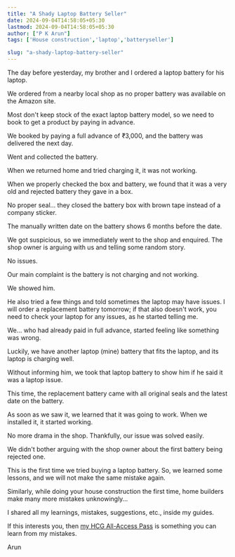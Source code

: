 ```yaml
---
title: "A Shady Laptop Battery Seller"
date: 2024-09-04T14:58:05+05:30
lastmod: 2024-09-04T14:58:05+05:30
author: ["P K Arun"]
tags: ['House construction','laptop','batteryseller']

slug: "a-shady-laptop-battery-seller"
---
```


The day before yesterday, my brother and I ordered a laptop battery for his laptop.

We ordered from a nearby local shop as no proper battery was available on the Amazon site.

Most don't keep stock of the exact laptop battery model, so we need to book to get a product by paying in advance.

We booked by paying a full advance of ₹3,000, and the battery was delivered the next day.

Went and collected the battery.

When we returned home and tried charging it, it was not working.

When we properly checked the box and battery, we found that it was a very old and rejected battery they gave in a box.

No proper seal… they closed the battery box with brown tape instead of a company sticker.

The manually written date on the battery shows 6 months before the date.

We got suspicious, so we immediately went to the shop and enquired. The shop owner is arguing with us and telling some random story.

No issues.

Our main complaint is the battery is not charging and not working.

We showed him.

He also tried a few things and told sometimes the laptop may have issues. I will order a replacement battery tomorrow; if that also doesn't work, you need to check your laptop for any issues, as he started telling me.

We… who had already paid in full advance, started feeling like something was wrong.

Luckily, we have another laptop (mine) battery that fits the laptop, and its laptop is charging well.

Without informing him, we took that laptop battery to show him if he said it was a laptop issue.

This time, the replacement battery came with all original seals and the latest date on the battery.

As soon as we saw it, we learned that it was going to work. When we installed it, it started working.

No more drama in the shop. Thankfully, our issue was solved easily.

We didn't bother arguing with the shop owner about the first battery being rejected one.

This is the first time we tried buying a laptop battery. So, we learned some lessons, and we will not make the same mistake again.

Similarly, while doing your house construction the first time, home builders make many more mistakes unknowingly…

I shared all my learnings, mistakes, suggestions, etc., inside my guides.

If this interests you, then [my HCG All-Access Pass](https://houseconstructionguide.com/products/#all-access-pass) is something you can learn from my mistakes.

Arun